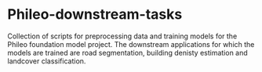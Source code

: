 # Phileo-downstream-tasks
Collection of scripts for preprocessing data and training models for the Phileo foundation model project. The downstream applications for which the models are trained are road segmentation, building denisty estimation and landcover classification.
